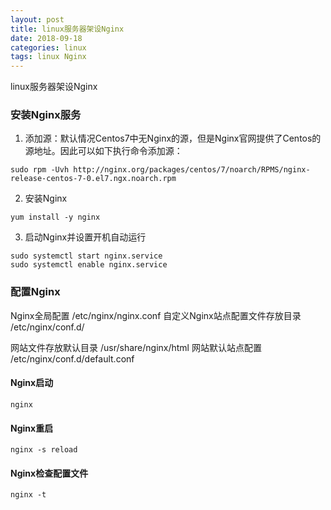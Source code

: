 ```yaml
---
layout: post
title: linux服务器架设Nginx
date: 2018-09-18
categories: linux
tags: linux Nginx
---
```

linux服务器架设Nginx

### 安装Nginx服务

1. 添加源：默认情况Centos7中无Nginx的源，但是Nginx官网提供了Centos的源地址。因此可以如下执行命令添加源：

```
sudo rpm -Uvh http://nginx.org/packages/centos/7/noarch/RPMS/nginx-release-centos-7-0.el7.ngx.noarch.rpm
```

2. 安装Nginx

```
yum install -y nginx
```

3. 启动Nginx并设置开机自动运行

```
sudo systemctl start nginx.service
sudo systemctl enable nginx.service
```

### 配置Nginx

Nginx全局配置 /etc/nginx/nginx.conf
自定义Nginx站点配置文件存放目录 /etc/nginx/conf.d/

网站文件存放默认目录 /usr/share/nginx/html
网站默认站点配置 /etc/nginx/conf.d/default.conf


#### Nginx启动

```
nginx
```

#### Nginx重启

```
nginx -s reload
```

#### Nginx检查配置文件

```
nginx -t
```